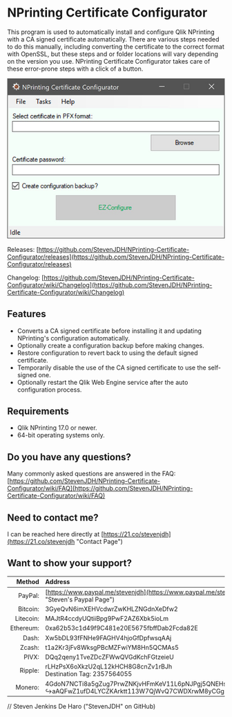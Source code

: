 # NPrinting Certificate Configurator
This program is used to automatically install and configure Qlik NPrinting with a CA signed certificate automatically. There are various steps needed to do this manually, including converting the certificate to the correct format with OpenSSL, but these steps and or folder locations will vary depending on the version you use. NPrinting Certificate Configurator takes care of these error-prone steps with a click of a button.

![Program Screenshot](https://github.com/StevenJDH/NPrinting-Certificate-Configurator/raw/master/ncc-ss.jpg "Screenshot")

Releases: [https://github.com/StevenJDH/NPrinting-Certificate-Configurator/releases](https://github.com/StevenJDH/NPrinting-Certificate-Configurator/releases)

Changelog: [https://github.com/StevenJDH/NPrinting-Certificate-Configurator/wiki/Changelog](https://github.com/StevenJDH/NPrinting-Certificate-Configurator/wiki/Changelog)

## Features
* Converts a CA signed certificate before installing it and updating NPrinting's configuration automatically.
* Optionally create a configuration backup before making changes.
* Restore configuration to revert back to using the default signed certificate.
* Temporarily disable the use of the CA signed certificate to use the self-signed one.
* Optionally restart the Qlik Web Engine service after the auto configuration process.

## Requirements
* Qlik NPrinting 17.0 or newer.
* 64-bit operating systems only.

## Do you have any questions?
Many commonly asked questions are answered in the FAQ:
[https://github.com/StevenJDH/NPrinting-Certificate-Configurator/wiki/FAQ](https://github.com/StevenJDH/NPrinting-Certificate-Configurator/wiki/FAQ)

## Need to contact me?
I can be reached here directly at [https://21.co/stevenjdh](https://21.co/stevenjdh "Contact Page")

## Want to show your support?

|Method       | Address                                                                                                    |
|------------:|:-----------------------------------------------------------------------------------------------------------|
|PayPal:      | [https://www.paypal.me/stevenjdh](https://www.paypal.me/stevenjdh "Steven's Paypal Page")                  |
|Bitcoin:     | 3GyeQvN6imXEHVcdwrZwKHLZNGdnXeDfw2                                                                         |
|Litecoin:    | MAJtR4ccdyUQtiiBpg9PwF2AZ6Xbk5ioLm                                                                         |
|Ethereum:    | 0xa62b53c1d49f9C481e20E5675fbffDab2Fcda82E                                                                 |
|Dash:        | Xw5bDL93fFNHe9FAGHV4hjoGfDpfwsqAAj                                                                         |
|Zcash:       | t1a2Kr3jFv8WksgPBcMZFwiYM8Hn5QCMAs5                                                                        |
|PIVX:        | DQq2qeny1TveZDcZFWwQVGdKchFGtzeieU                                                                         |
|Ripple:      | rLHzPsX6oXkzU2qL12kHCH8G8cnZv1rBJh<br />Destination Tag: 2357564055                                        |
|Monero:      | 4GdoN7NCTi8a5gZug7PrwZNKjvHFmKeV11L6pNJPgj5QNEHsN6eeX3D<br />&#8618;aAQFwZ1ufD4LYCZKArktt113W7QjWvQ7CWDXrwM8yCGgEdhV3Wt|


// Steven Jenkins De Haro ("StevenJDH" on GitHub)
